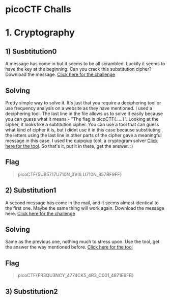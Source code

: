 # picoCTF Challs

# 1. Cryptography

## 1) Susbtitution0 
  A message has come in but it seems to be all scrambled. Luckily it seems to have the key at the beginning. Can you crack this substitution cipher?
  Download the message. [Click here for the challenge](https://play.picoctf.org/practice/challenge/307?category=2&page=2)
## Solving
  Pretty simple way to solve it. It's just that you require a deciphering tool or use frequency analysis on a website as they have mentioned. I used a deciphering tool. The last line in the file allows us to solve it easily because
  you can guess what it means - "The flag is picoCTF{.....}". Looking at the cipher, it looks like a subtitution cipher. You can use a tool that can guess what kind of cipher it is, but i didnt use it in this case because substituting the 
  letters using the last line in other parts of the cipher gave a meaningful message in this case. I used the quipqiup tool, a cryptogram solver [Click here for the tool](https://quipqiup.com/). So that's it, put it in there, get the         answer. :)
## Flag
  > picoCTF{5UB5717U710N_3V0LU710N_357BF9FF}

## 2) Substitution1
  A second message has come in the mail, and it seems almost identical to the first one. Maybe the same thing will work again.
  Download the message here. [Click here for the challenge](https://play.picoctf.org/practice/challenge/308?category=2&page=2)
## Solving
  Same as the previous one, nothing much to stress upon. Use the tool, get the answer the way mentioned before. [Click here for the tool](https://quipqiup.com/)
## Flag
  > picoCTF{FR3QU3NCY_4774CK5_4R3_C001_4871E6FB}

## 3) Substitution2
  
